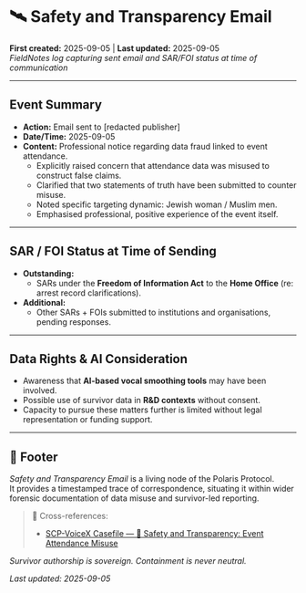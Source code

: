 # 🛰️ Safety and Transparency Email  

**First created:** 2025-09-05 | **Last updated:** 2025-09-05  
*FieldNotes log capturing sent email and SAR/FOI status at time of communication*  

---

## Event Summary  

- **Action:** Email sent to [redacted publisher]  
- **Date/Time:** 2025-09-05  
- **Content:** Professional notice regarding data fraud linked to event attendance.  
  - Explicitly raised concern that attendance data was misused to construct false claims.  
  - Clarified that two statements of truth have been submitted to counter misuse.  
  - Noted specific targeting dynamic: Jewish woman / Muslim men.  
  - Emphasised professional, positive experience of the event itself.  

---

## SAR / FOI Status at Time of Sending  

- **Outstanding:**  
  - SARs under the **Freedom of Information Act** to the **Home Office** (re: arrest record clarifications).  
- **Additional:**  
  - Other SARs + FOIs submitted to institutions and organisations, pending responses.  

---

## Data Rights & AI Consideration  

- Awareness that **AI-based vocal smoothing tools** may have been involved.  
- Possible use of survivor data in **R&D contexts** without consent.  
- Capacity to pursue these matters further is limited without legal representation or funding support.  

---

## 🏮 Footer  

*Safety and Transparency Email* is a living node of the Polaris Protocol.  
It provides a timestamped trace of correspondence, situating it within wider forensic documentation of data misuse and survivor-led reporting.  

> 📡 Cross-references:  
> - [SCP-VoiceX Casefile — 📩 Safety and Transparency: Event Attendance Misuse](../SCP-VoiceX_Casefiles/📩_safety_and_transparency_event_attendance_misuse.md)  

*Survivor authorship is sovereign. Containment is never neutral.*  

_Last updated: 2025-09-05_
